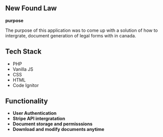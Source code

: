 <section>
  <h1> New Found Law </h1>
  <b> purpose </b>
  <p>
    The purpose of this application was to come up with a solution of how to intergrate, document generation of legal forms
    with in canada. 
  </p>
 </section>
 
 
 <section>
  <h1> Tech Stack </h1>
  <ul>
    <li> PHP </li>
    <li> Vanilla JS </li>
    <li> CSS </li>
    <li> HTML </li>
    <li> Code Ignitor </li>
  </ul>
  </section>

<section>
  <h1> Functionality </h1>
  
  <p>
      <ul>
        <li><b> User Authentication </b></li>
        <li><b> Stripe API intergratation </b></li>
        <li><b> Document storage and permisssions </b></li>
        <li><b> Download and modify documents anytime </b></li>
        
  </ul>
  </p>
 </section>
